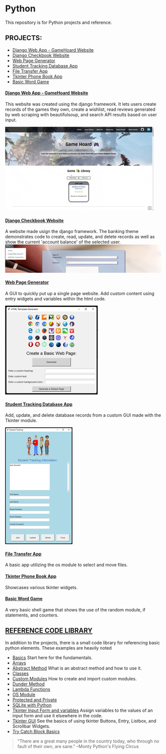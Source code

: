 # Python
 This repository is for Python projects and reference.

## PROJECTS:
- [Django Web App - GameHoard Website](https://github.com/serengetijade/Python/tree/main/DjangoGameHoard) 
- [Django Checkbook Website](https://github.com/serengetijade/Python/tree/main/Django/CheckbookProject)
- [Web Page Generator](https://github.com/serengetijade/Python/tree/main/WebPageGeneratorApp)
- [Student Tracking Database App](https://github.com/serengetijade/Python/tree/main/StudentTrackingApp)
- [File Transfer App](https://github.com/serengetijade/Python/tree/main/FileTransferApp)
- [Tkinter Phone Book App](https://github.com/serengetijade/Python/tree/main/PhoneBookApp)
- [Basic Word Game](https://github.com/serengetijade/Python/tree/main/WordGame)

#### [Django Web App - GameHoard Website](https://github.com/serengetijade/Python/tree/main/DjangoGameHoard) 
This website was created using the django framework. It lets users create records of the games they own, create a wishlist, read reviews generated by web scraping with beautifulsoup, and search API results based on user input.

![CRUD](https://github.com/serengetijade/Python/blob/main/DjangoGameHoard/GameHoard/readme/GameHoardCRUD.gif)

#### [Django Checkbook Website](https://github.com/serengetijade/Python/tree/main/Django/CheckbookProject)
A website made usign the django framework. The banking theme demonstrates code to create, read, update, and delete records as well as show the current 'account balance' of the selected user. 
![Preview of Djanog Website Project](https://raw.githubusercontent.com/serengetijade/Python/main/Django/CheckbookProject/DjangoPreview.jpg)

#### [Web Page Generator](https://github.com/serengetijade/Python/tree/main/WebPageGeneratorApp)
A GUI to quickly put up a single page website. Add custom content using entry widgets and variables within the html code. 

![Web Page Generator Preview](https://raw.githubusercontent.com/serengetijade/Python/main/WebPageGeneratorApp/WebGeneratorPreview.jpg)

#### [Student Tracking Database App](https://github.com/serengetijade/Python/tree/main/StudentTrackingApp)
Add, update, and delete database records from a custom GUI made with the Tkinter module.

![Student Tracking Preview](https://raw.githubusercontent.com/serengetijade/Python/main/StudentTrackingApp/STPreview.jpg)

#### [File Transfer App](https://github.com/serengetijade/Python/tree/main/FileTransferApp)
A basic app utilizing the os module to select and move files.

#### [Tkinter Phone Book App](https://github.com/serengetijade/Python/tree/main/PhoneBookApp)
Showcases various tkinter widgets.

#### [Basic Word Game](https://github.com/serengetijade/Python/tree/main/WordGame)
A very basic shell game that shows the use of the random module, if statements, and counters.

## [REFERENCE CODE LIBRARY](https://github.com/serengetijade/Python/tree/main/Basic-Python)
In addition to the projects, there is a small code library for referencing basic python elements. These examples are heavily noted
- [Basics](https://github.com/serengetijade/Python/blob/main/Basic-Python/BasicPython.py) Start here for the fundamentals.
- [Arrays](https://github.com/serengetijade/Python/blob/main/Basic-Python/Arrays.py)
- [Abstract Method](https://github.com/serengetijade/Python/blob/main/Basic-Python/AbstractMethod.py) What is an abstract method and how to use it.
- [Classes](https://github.com/serengetijade/Python/blob/main/Basic-Python/Class.py)
- [Custom Modules](https://github.com/serengetijade/Python/blob/main/Basic-Python/createdModule.py) How to create and import custom modules.
- [Dunder Method](https://github.com/serengetijade/Python/blob/main/Basic-Python/DunderMethod.py)
- [Lambda Functions](https://github.com/serengetijade/Python/blob/main/Basic-Python/LambdaFunctions.py)
- [OS Module](https://github.com/serengetijade/Python/blob/main/Basic-Python/OSmodule.py)
- [Protected and Private](https://github.com/serengetijade/Python/blob/main/Basic-Python/Protected_and_Private.py)
- [SQLite with Python](https://github.com/serengetijade/Python/blob/main/Basic-Python/SQLite.py)
- [Tkinter Input Form and variables](https://github.com/serengetijade/Python/blob/main/Basic-Python/Tkinter1-InputForm-with-Variables.py) Assign variables to the values of an input form and use it elsewhere in the code. 
- [Tkinter GUI](https://github.com/serengetijade/Python/blob/main/Basic-Python/Tkinter2-Buttons-Entry-Listbox-Scrollbar.py) See the basics of using tkinter Buttons, Entry, Listbox, and Scrollbar Widgets.
- [Try Catch Block Basics](https://github.com/serengetijade/Python/blob/main/Basic-Python/TryCatch.py)

>"There are a great many people in the country today, who through no fault of their own, are sane."
–Monty Python's Flying Circus
